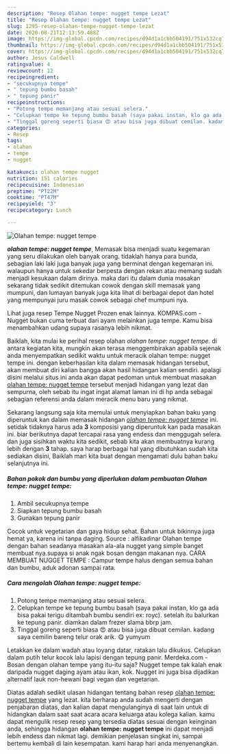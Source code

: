 ```yaml
---
description: "Resep Olahan tempe: nugget tempe Lezat"
title: "Resep Olahan tempe: nugget tempe Lezat"
slug: 1295-resep-olahan-tempe-nugget-tempe-lezat
date: 2020-08-21T12:13:59.488Z
image: https://img-global.cpcdn.com/recipes/d94d1a1cbb504191/751x532cq70/olahan-tempe-nugget-tempe-foto-resep-utama.jpg
thumbnail: https://img-global.cpcdn.com/recipes/d94d1a1cbb504191/751x532cq70/olahan-tempe-nugget-tempe-foto-resep-utama.jpg
cover: https://img-global.cpcdn.com/recipes/d94d1a1cbb504191/751x532cq70/olahan-tempe-nugget-tempe-foto-resep-utama.jpg
author: Jesus Caldwell
ratingvalue: 4
reviewcount: 12
recipeingredient:
- "secukupnya tempe"
- " tepung bumbu basah"
- " tepung panir"
recipeinstructions:
- "Potong tempe memanjang atau sesuai selera."
- "Celupkan tempe ke tepung bumbu basah (saya pakai instan, klo ga ada bisa pakai terigu ditambah bumbu sendiri ex: royc). setelah itu balurkan ke tepung panir. diamkan dalam frezer slama bbrp jam."
- "Tinggal goreng seperti biasa 😍 atau bisa juga dibuat cemilan. kadang saya cemilin bareng telur orak arik. 😋 yumyum"
categories:
- Resep
tags:
- olahan
- tempe
- nugget

katakunci: olahan tempe nugget 
nutrition: 151 calories
recipecuisine: Indonesian
preptime: "PT22M"
cooktime: "PT47M"
recipeyield: "3"
recipecategory: Lunch

---
```



![Olahan tempe: nugget tempe](https://img-global.cpcdn.com/recipes/d94d1a1cbb504191/751x532cq70/olahan-tempe-nugget-tempe-foto-resep-utama.jpg)

<b><i>olahan tempe: nugget tempe</i></b>, Memasak bisa menjadi suatu kegemaran yang seru dilakukan oleh banyak orang. tidaklah hanya para bunda, sebagian laki laki juga banyak juga yang berminat dengan kegemaran ini. walaupun hanya untuk sekedar berpesta dengan rekan atau memang sudah menjadi kesukaan dalam dirinya. maka dari itu dalam dunia masakan sekarang tidak sedikit ditemukan cowok dengan skill memasak yang mumpuni, dan lumayan banyak juga kita lihat di berbagai depot dan hotel yang mempunyai juru masak cowok sebagai chef mumpuni nya.

Lihat juga resep Tempe Nugget Prozen enak lainnya. KOMPAS.com - Nugget bukan cuma terbuat dari ayam melainkan juga tempe. Kamu bisa menambahkan udang supaya rasanya lebih nikmat.

Baiklah, kita mulai ke perihal resep olahan <i>olahan tempe: nugget tempe</i>. di antara kegiatan kita, mungkin akan terasa menggembirakan apabila sejenak anda menyempatkan sedikit waktu untuk meracik olahan tempe: nugget tempe ini. dengan keberhasilan kita dalam memasak hidangan tersebut, akan membuat diri kalian bangga akan hasil hidangan kalian sendiri. apalagi disini melalui situs ini anda akan dapat pedoman untuk membuat masakan <u>olahan tempe: nugget tempe</u> tersebut menjadi hidangan yang lezat dan sempurna, oleh sebab itu ingat ingat alamat laman ini di hp anda sebagai sebagian referensi anda dalam meracik menu baru yang nikmat.


Sekarang langsung saja kita memulai untuk menyiapkan bahan baku yang diperuntuk kan dalam memasak hidangan <u><i>olahan tempe: nugget tempe</i></u> ini. setidak tidaknya harus ada <b>3</b> komposisi yang diperuntuk kan pada masakan ini. biar berikutnya dapat tercapai rasa yang endess dan menggugah selera. dan juga sisihkan waktu kita sedikit, sebab kita akan membuatnya kurang lebih dengan <b>3</b> tahap. saya harap berbagai hal yang dibutuhkan sudah kita sediakan disini, Baiklah mari kita buat dengan mengamati dulu bahan baku selanjutnya ini.

<!--inarticleads1-->

##### Bahan pokok dan bumbu yang diperlukan dalam pembuatan Olahan tempe: nugget tempe:

1. Ambil secukupnya tempe
1. Siapkan  tepung bumbu basah
1. Gunakan  tepung panir


Cocok untuk vegetarian dan gaya hidup sehat. Bahan untuk bikinnya juga hemat ya, karena ini tanpa daging. Source : alfikadinar Olahan tempe dengan bahan seadanya masakan ala-ala nugget yang simple banget membuat nya.supaya si anak ngak bosan dengan makanan nya. CARA MEMBUAT NUGGET TEMPE : Campur tempe halus dengan semua bahan dan bumbu, aduk adonan sampai rata. 

<!--inarticleads2-->

##### Cara mengolah Olahan tempe: nugget tempe:

1. Potong tempe memanjang atau sesuai selera.
1. Celupkan tempe ke tepung bumbu basah (saya pakai instan, klo ga ada bisa pakai terigu ditambah bumbu sendiri ex: royc). setelah itu balurkan ke tepung panir. diamkan dalam frezer slama bbrp jam.
1. Tinggal goreng seperti biasa 😍 atau bisa juga dibuat cemilan. kadang saya cemilin bareng telur orak arik. 😋 yumyum


Letakkan ke dalam wadah atau loyang datar, ratakan lalu dikukus. Celupkan dalam putih telur kocok lalu lapisi dengan tepung panir. Merdeka.com - Bosan dengan olahan tempe yang itu-itu saja? Nugget tempe tak kalah enak daripada nugget daging ayam atau ikan, kok. Nugget ini juga bisa dijadikan alternatif lauk non-hewani bagi vegan dan vegetarian. 

Diatas adalah sedikit ulasan hidangan tentang bahan resep <u>olahan tempe: nugget tempe</u> yang lezat. kita berharap anda sudah mengerti dengan penjabaran diatas, dan kalian dapat mengulanginya di saat lain untuk di hidangkan dalam saat saat acara acara keluarga atau kolega kalian. kamu dapat mengulik resep resep yang tersedia diatas sesuai dengan keinginan anda, sehingga hidangan <b>olahan tempe: nugget tempe</b> ini dapat menjadi lebih endess dan nikmat lagi. demikian penjelasan singkat ini, sampai bertemu kembali di lain kesempatan. kami harap hari anda menyenangkan.
